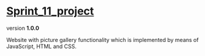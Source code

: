 # [Sprint_11_project](https://alexandergurnet.github.io/Sprint_11_project)

version **1.0.0**

Website with picture gallery functionality which is implemented by means of JavaScript, HTML and CSS.
